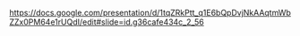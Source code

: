 https://docs.google.com/presentation/d/1tqZRkPtt_q1E6bQpDvjNkAAqtmWbZZx0PM64e1rUQdI/edit#slide=id.g36cafe434c_2_56
